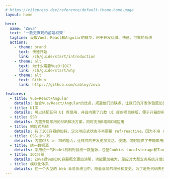 ```yaml
---
# https://vitepress.dev/reference/default-theme-home-page
layout: home

hero:
  name: 'Zova'
  text: '一款更直观的前端框架'
  tagline: 汲取Vue3、React和Angular的精华，用于开发优雅、快速、可靠的系统
  actions:
    - theme: brand
      text: 快速开始
      link: /zh/guide/start/introduction
    - theme: alt
      text: 为什么需要Vue3+IOC?
      link: /zh/guide/start/why
    - theme: alt
      text: Github
      link: https://github.com/cabloy/zova

features:
  - title: Vue+React+Angular
    details: 结合Vue/React/Angular的优点，规避他们的缺点，让我们的开发体验更加优雅，减轻心智负担
  - title: UI库
    details: 可以搭配任何 UI 库使用，并且内置了几款 UI 库的项目模版，便于开箱即用，包括：antdv、element-plus、quasar和vuetify
  - title: SSR
    details: 内置开箱即用的SSR解决方案，同时支持B端和C端应用
  - title: 响应式系统
    details: 有了IOC容器的加持，定义响应式状态不再需要 ref/reactive。因为不用 ref，自然也就不用再写大量的 ref.value
  - title: CSS-in-JS
    details: 内置CSS-in-JS的能力，让样式的开发更加灵活、便捷，同时提供了开箱即用的主题切换能力
  - title: 统一数据源
    details: 采用统一的Model机制封装统一数据源，包括Cookie、Localstorage和TanStack Query管理的服务端数据
  - title: IOC容器
    details: Zova提供的IOC容器概念更加清晰，功能更加强大，是应对大型业务系统开发的利器
  - title: 模块化体系
    details: 在一个大型的 Web 业务系统当中，随着业务的增长和变更，为了避免代码失控，有必要将系统拆分为一个个相对独立的模块，这就是 Zova 采用模块化体系的缘由。在 Zova 中，一个模块就是一个天然的拆包边界，在 build 构建时，自动打包成一个独立的异步 Chunk，告别 Vite 配置的烦恼，同时可以有效避免构建产物的碎片化。特别是在大型业务系统中，这种优势尤其明显
---
```

